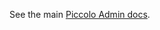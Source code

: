See the main [Piccolo Admin docs](https://piccolo-admin.readthedocs.io/en/latest/contributing/index.html).
